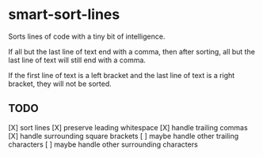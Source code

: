 # smart-sort-lines

Sorts lines of code with a tiny bit of intelligence.

If all but the last line of text end with a comma, then after sorting, all but the last line of text will still
end with a comma.

If the first line of text is a left bracket and the last line of text is a right bracket, they will not be sorted.

## TODO

[X] sort lines
[X] preserve leading whitespace
[X] handle trailing commas
[X] handle surrounding square brackets
[ ] maybe handle other trailing characters
[ ] maybe handle other surrounding characters
